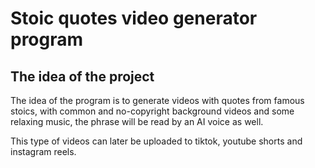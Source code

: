 # Stoic quotes video generator program

## The idea of the project

The idea of the program is to generate videos with quotes from famous stoics, with common and no-copyright background videos and some relaxing music, the phrase will be read by an AI voice as well.

This type of videos can later be uploaded to tiktok, youtube shorts and instagram reels.
